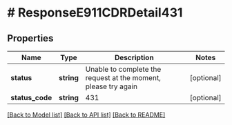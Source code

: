 # # ResponseE911CDRDetail431

## Properties

Name | Type | Description | Notes
------------ | ------------- | ------------- | -------------
**status** | **string** | Unable to complete the request at the moment, please try again | [optional]
**status_code** | **string** | 431 | [optional]

[[Back to Model list]](../../README.md#models) [[Back to API list]](../../README.md#endpoints) [[Back to README]](../../README.md)
